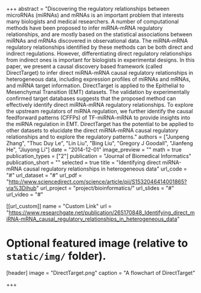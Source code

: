 +++
abstract = "Discovering the regulatory relationships between microRNAs (miRNAs) and mRNAs is an important problem that interests many biologists and medical researchers. A number of computational methods have been proposed to infer miRNA-mRNA regulatory relationships, and are mostly based on the statistical associations between miRNAs and mRNAs discovered in observational data. The miRNA-mRNA regulatory relationships identified by these methods can be both direct and indirect regulations. However, differentiating direct regulatory relationships from indirect ones is important for biologists in experimental designs. In this paper, we present a causal discovery based framework (called DirectTarget) to infer direct miRNA-mRNA causal regulatory relationships in heterogeneous data, including expression profiles of miRNAs and mRNAs, and miRNA target information. DirectTarget is applied to the Epithelial to Mesenchymal Transition (EMT) datasets. The validation by experimentally confirmed target databases suggests that the proposed method can effectively identify direct miRNA-mRNA regulatory relationships. To explore the upstream regulators of miRNA regulation, we further identify the causal feedforward patterns (CFFPs) of TF-miRNA-mRNA to provide insights into the miRNA regulation in EMT. DirectTarget has the potential to be applied to other datasets to elucidate the direct miRNA-mRNA causal regulatory relationships and to explore the regulatory patterns."
authors = ["Junpeng Zhang", "Thuc Duy Le", "Lin Liu", "Bing Liu", "Gregory J Goodall", "Jianfeng He", "Jiuyong Li"]
date = "2014-12-01"
image_preview = ""
math = true
publication_types = ["2"]
publication = "Journal of Biomedical Informatics"
publication_short = ""
selected = true
title = "Identifying direct miRNA-mRNA causal regulatory relationships in heterogeneous data"
url_code = "#"
url_dataset = "#"
url_pdf = "http://www.sciencedirect.com/science/article/pii/S1532046414001865?via%3Dihub"
url_project = "project/bioinformatics/"
url_slides = "#"
url_video = "#"

[[url_custom]]
name = "Custom Link"
url = "https://www.researchgate.net/publication/265170848_Identifying_direct_miRNA-mRNA_causal_regulatory_relationships_in_heterogeneous_data"

# Optional featured image (relative to `static/img/` folder).
[header]
image = "DirectTarget.png"
caption = "A flowchart of DirectTarget"

+++

